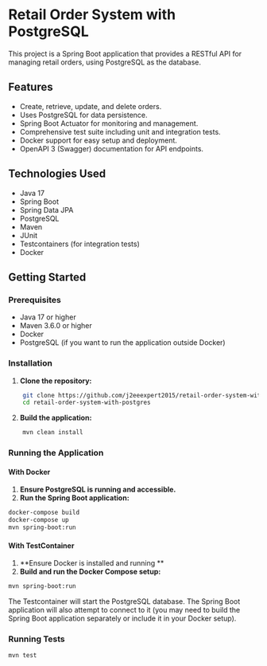 # Retail Order System with PostgreSQL

This project is a Spring Boot application that provides a RESTful API for managing retail orders, using PostgreSQL as the database.

## Features

* Create, retrieve, update, and delete orders.
* Uses PostgreSQL for data persistence.
* Spring Boot Actuator for monitoring and management.
* Comprehensive test suite including unit and integration tests.
* Docker support for easy setup and deployment.
* OpenAPI 3 (Swagger) documentation for API endpoints.

## Technologies Used

* Java 17
* Spring Boot
* Spring Data JPA
* PostgreSQL
* Maven
* JUnit
* Testcontainers (for integration tests)
* Docker

## Getting Started

### Prerequisites

* Java 17 or higher
* Maven 3.6.0 or higher
* Docker 
* PostgreSQL (if you want to run the application outside Docker)

### Installation

1.  **Clone the repository:**

```bash
    git clone https://github.com/j2eeexpert2015/retail-order-system-with-postgres.git
    cd retail-order-system-with-postgres
```

2.  **Build the application:**

```bash
    mvn clean install
```

### Running the Application

#### With Docker

1.  **Ensure PostgreSQL is running and accessible.**
3.  **Run the Spring Boot application:**

```bash
docker-compose build
docker-compose up
mvn spring-boot:run
```
#### With TestContainer

1.  **Ensure Docker is installed and running **
2.  **Build and run the Docker Compose setup:**

```bash
mvn spring-boot:run
```
The Testcontainer will start the PostgreSQL database. The Spring Boot application will also attempt to connect to it (you may need to build the Spring Boot application separately or include it in your Docker setup).

### Running Tests

```bash
mvn test
